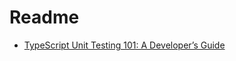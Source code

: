 # Readme

* [TypeScript Unit Testing 101: A Developer’s Guide](https://www.testim.io/blog/typescript-unit-testing-101/)